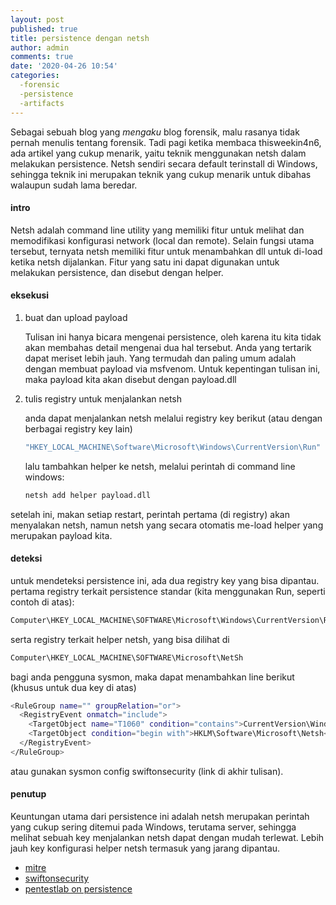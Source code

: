 ```yaml
---
layout: post
published: true
title: persistence dengan netsh
author: admin
comments: true
date: '2020-04-26 10:54'
categories:
  -forensic
  -persistence
  -artifacts
---
```


Sebagai sebuah blog yang *mengaku* blog forensik, malu rasanya tidak pernah menulis tentang forensik. Tadi pagi ketika membaca thisweekin4n6, ada artikel yang cukup menarik, yaitu teknik menggunakan netsh dalam melakukan persistence. Netsh sendiri secara default terinstall di Windows, sehingga teknik ini merupakan teknik yang cukup menarik untuk dibahas walaupun sudah lama beredar.

<!--more-->

#### intro
Netsh adalah command line utility yang memiliki fitur untuk melihat dan memodifikasi konfigurasi network (local dan remote). Selain fungsi utama tersebut, ternyata netsh memiliki fitur untuk menambahkan dll untuk di-load ketika netsh dijalankan. Fitur  yang satu ini dapat digunakan untuk melakukan persistence, dan disebut dengan helper.

#### eksekusi

1. buat dan upload payload

    Tulisan ini hanya bicara mengenai persistence, oleh karena itu kita tidak akan membahas detail mengenai dua hal tersebut. Anda yang tertarik dapat meriset lebih jauh. Yang termudah dan paling umum adalah dengan membuat payload via msfvenom. Untuk kepentingan tulisan ini, maka payload kita akan disebut dengan payload.dll


2. tulis registry untuk menjalankan  netsh

    anda dapat menjalankan netsh melalui registry key berikut (atau dengan berbagai registry key lain)
    ```bash
    "HKEY_LOCAL_MACHINE\Software\Microsoft\Windows\CurrentVersion\Run" /v namakey /t REG_SZ /d "C:\Windows\System32\netsh"
    ```

    lalu tambahkan helper ke netsh, melalui perintah di command line windows:
    ```bash
    netsh add helper payload.dll
    ```

setelah ini, makan setiap restart, perintah pertama (di registry) akan menyalakan netsh, namun netsh yang secara otomatis me-load helper yang merupakan payload kita.

#### deteksi
untuk mendeteksi persistence ini, ada dua registry key yang bisa dipantau. pertama registry terkait persistence standar (kita menggunakan Run, seperti contoh di atas):

```js
Computer\HKEY_LOCAL_MACHINE\SOFTWARE\Microsoft\Windows\CurrentVersion\Run
```

serta registry terkait helper netsh, yang bisa dilihat di
```bash
Computer\HKEY_LOCAL_MACHINE\SOFTWARE\Microsoft\NetSh
```

bagi anda pengguna sysmon, maka dapat menambahkan line berikut (khusus untuk dua key di atas)
```bash
<RuleGroup name="" groupRelation="or">
  <RegistryEvent onmatch="include">
    <TargetObject name="T1060" condition="contains">CurrentVersion\Windows\Run</TargetObject> <!--Windows: [ https://msdn.microsoft.com/en-us/library/jj874148.aspx ] -->
    <TargetObject condition="begin with">HKLM\Software\Microsoft\Netsh</TargetObject> <!--Windows: Netsh helper DLL [ https://attack.mitre.org/wiki/Technique/T1128 ] -->
  </RegistryEvent>
</RuleGroup>
```
atau gunakan sysmon config swiftonsecurity (link di akhir tulisan).

#### penutup
Keuntungan utama dari persistence ini adalah netsh merupakan perintah yang cukup sering ditemui pada Windows, terutama server, sehingga melihat sebuah key menjalankan netsh dapat dengan mudah terlewat. Lebih jauh key konfigurasi helper netsh termasuk yang jarang dipantau.


* [mitre](https://attack.mitre.org/techniques/T1128/)
* [swiftonsecurity](https://github.com/SwiftOnSecurity/sysmon-config/blob/master/sysmonconfig-export.xml)
* [pentestlab on persistence](https://pentestlab.blog/2019/10/29/persistence-netsh-helper-dll/)
